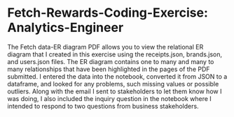 # Fetch-Rewards-Coding-Exercise: Analytics-Engineer

The Fetch data-ER diagram PDF allows you to view the relational ER diagram that I created in this exercise using the receipts.json, brands.json, and users.json files. The ER diagram contains one to many and many to many relationships that have been highlighted in the pages of the PDF submitted. I entered the data into the notebook, converted it from JSON to a dataframe, and looked for any problems, such missing values or possible outliers. Along with the email I sent to stakeholders to let them know how I was doing, I also included the inquiry question in the notebook where I intended to respond to two questions from business stakeholders.
